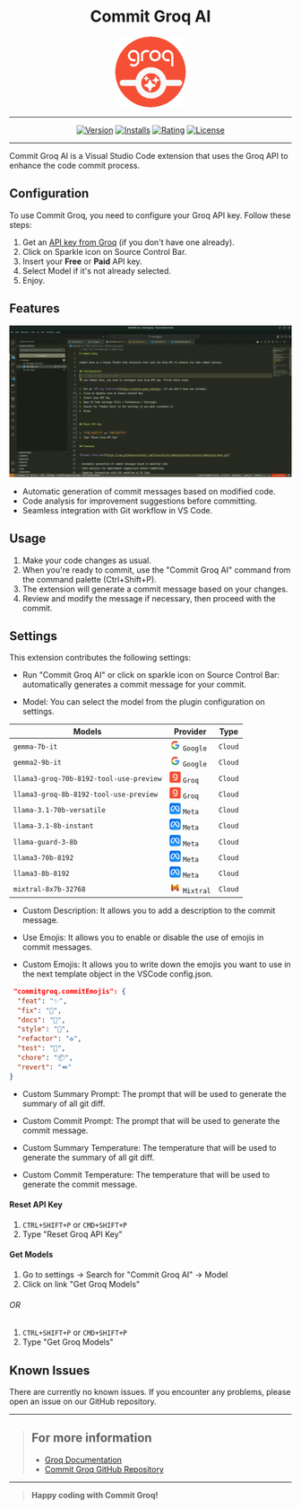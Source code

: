 <div align="center">

# Commit Groq AI

<img src="assets/icon.png" width="25%">

---

[![Version][version-badge]][marketplace-url]
[![Installs][installs-badge]][marketplace-url]
[![Rating][rating-badge]][marketplace-url]
[![License][license-badge]][license-url]

[version-badge]: https://img.shields.io/visual-studio-marketplace/v/DavideLadisa.commitgroq?style=for-the-badge
[installs-badge]: https://img.shields.io/visual-studio-marketplace/i/DavideLadisa.commitgroq?style=for-the-badge&color=red
[rating-badge]: https://img.shields.io/visual-studio-marketplace/r/DavideLadisa.commitgroq?style=for-the-badge
[license-badge]: https://img.shields.io/github/license/FrancoStino/commitgroq?style=for-the-badge
[marketplace-url]: https://marketplace.visualstudio.com/items?itemName=DavideLadisa.commitgroq
[license-url]: https://github.com/FrancoStino/commitgroq/blob/main/LICENSE

</div>

---

Commit Groq AI is a Visual Studio Code extension that uses the Groq API to enhance the code commit process.

## Configuration

To use Commit Groq, you need to configure your Groq API key. Follow these steps:

1. Get an [API key from Groq](https://console.groq.com/keys) (if you don't have one already).
2. Click on Sparkle icon on Source Control Bar.
3. Insert your **Free** or **Paid** API key.
4. Select Model if it's not already selected.
5. Enjoy.

## Features

![Commit Groq Demo](https://raw.githubusercontent.com/FrancoStino/commitgroq/main/assets/commitgroq-demo.gif)

-   Automatic generation of commit messages based on modified code.
-   Code analysis for improvement suggestions before committing.
-   Seamless integration with Git workflow in VS Code.

## Usage

1. Make your code changes as usual.
2. When you're ready to commit, use the "Commit Groq AI" command from the command palette (Ctrl+Shift+P).
3. The extension will generate a commit message based on your changes.
4. Review and modify the message if necessary, then proceed with the commit.

## Settings

This extension contributes the following settings:

-   Run "Commit Groq AI" or click on sparkle icon on Source Control Bar: automatically generates a commit message for your commit.

-   Model: You can select the model from the plugin configuration on settings.

<table>
    <thead>
        <tr>
            <th>Models</th>
            <th>Provider</th>
            <th>Type</th>
        </tr>
    </thead>
    <tbody>
        <tr>
            <td><code>gemma-7b-it</code></td>
            <td><img src="/assets/google.png" width="20"/>
            <code>Google</code></td>
            <td><code>Cloud</code></td>
        </tr>
        <tr>
            <td><code>gemma2-9b-it</code></td>
            <td><img src="/assets/google.png" width="20"/>
            <code>Google</code></td>
            <td><code>Cloud</code></td>
        </tr>
        <tr>
            <td><code>llama3-groq-70b-8192-tool-use-preview</code></td>
            <td><img src="/assets/groq.png" width="20"/>
            <code>Groq</code></td>
            <td><code>Cloud</code></td>
        </tr>
        <tr>
            <td><code>llama3-groq-8b-8192-tool-use-preview</code></td>
            <td><img src="/assets/groq.png" width="20"/>
            <code>Groq</code></td>
            <td><code>Cloud</code></td>
        </tr>
        <tr>
            <td><code>llama-3.1-70b-versatile</code></td>
            <td><img src="/assets/meta.png" width="20"/>
            <code>Meta</code></td>
            <td><code>Cloud</code></td>
        </tr>
        <tr>
            <td><code>llama-3.1-8b-instant</code></td>
            <td><img src="/assets/meta.png" width="20"/>
            <code>Meta</code></td>
            <td><code>Cloud</code></td>
        </tr>
        <tr>
            <td><code>llama-guard-3-8b</code></td>
            <td><img src="/assets/meta.png" width="20"/>
            <code>Meta</code></td>
            <td><code>Cloud</code></td>
        </tr>
        <tr>
            <td><code>llama3-70b-8192</code></td>
            <td><img src="/assets/meta.png" width="20"/>
            <code>Meta</code></td>
            <td><code>Cloud</code></td>
        </tr>
        <tr>
            <td><code>llama3-8b-8192</code></td>
            <td><img src="/assets/meta.png" width="20"/>
            <code>Meta</code></td>
            <td><code>Cloud</code></td>
        </tr>
        <tr>
            <td><code>mixtral-8x7b-32768</code></td>
            <td><img src="/assets/mistral-ai.png" width="20"/>
            <code>Mixtral</code></td>
            <td><code>Cloud</code></td>
        </tr>
    </tbody>
</table>

-   Custom Description: It allows you to add a description to the commit message.

-   Use Emojis: It allows you to enable or disable the use of emojis in commit messages.

-   Custom Emojis: It allows you to write down the emojis you want to use in the next template object in the VSCode config.json.

```json
 "commitgroq.commitEmojis": {
  "feat": "✨",
  "fix": "🐛",
  "docs": "📝",
  "style": "💎",
  "refactor": "♻️",
  "test": "🧪",
  "chore": "📦",
  "revert": "⏪"
}
```

-   Custom Summary Prompt: The prompt that will be used to generate the summary of all git diff.

-   Custom Commit Prompt: The prompt that will be used to generate the commit message.

-   Custom Summary Temperature: The temperature that will be used to generate the summary of all git diff.

-   Custom Commit Temperature: The temperature that will be used to generate the commit message.

#### Reset API Key

1. `CTRL+SHIFT+P` or `CMD+SHIFT+P`
2. Type "Reset Groq API Key"

#### Get Models

1. Go to settings -> Search for "Commit Groq AI" -> Model
2. Click on link "Get Groq Models"

###### OR

1. `CTRL+SHIFT+P` or `CMD+SHIFT+P`
2. Type "Get Groq Models"

## Known Issues

There are currently no known issues. If you encounter any problems, please open an issue on our GitHub repository.

---

> ## For more information
>
> -   [Groq Documentation](https://www.groq.com/docs)
> -   [Commit Groq GitHub Repository](https://github.com/>FrancoStino/commitgroq)

---

> **Happy coding with Commit Groq!**
